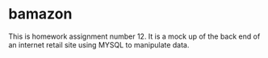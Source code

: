 # bamazon
This is homework assignment number 12. It is a mock up of the back end of an internet retail site using MYSQL to manipulate data.
